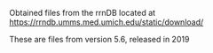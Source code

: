 Obtained files from the rrnDB located at 
https://rrndb.umms.med.umich.edu/static/download/

These are files from version 5.6, released in 2019
